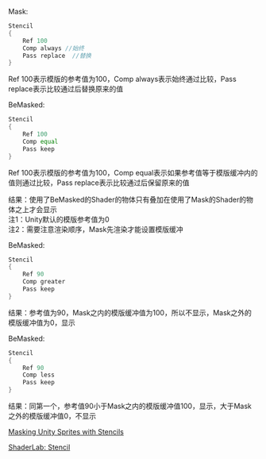 
Mask:
```glsl
Stencil
{
    Ref 100
    Comp always //始终
    Pass replace  //替换
}
```
Ref 100表示模版的参考值为100，Comp always表示始终通过比较，Pass replace表示比较通过后替换原来的值

BeMasked:
```glsl
Stencil
{
    Ref 100
    Comp equal
    Pass keep
}
```
Ref 100表示模版的参考值为100，Comp equal表示如果参考值等于模版缓冲内的值则通过比较，Pass replace表示比较通过后保留原来的值

结果：使用了BeMasked的Shader的物体只有叠加在使用了Mask的Shader的物体之上才会显示  
注1：Unity默认的模版参考值为0  
注2：需要注意渲染顺序，Mask先渲染才能设置模版缓冲

BeMasked:
```glsl
Stencil
{
    Ref 90
    Comp greater
    Pass keep
}
```
结果：参考值为90，Mask之内的模版缓冲值为100，所以不显示，Mask之外的模版缓冲值为0，显示

BeMasked:
```glsl
Stencil
{
    Ref 90
    Comp less
    Pass keep
}
```
结果：同第一个，参考值90小于Mask之内的模版缓冲值100，显示，大于Mask之外的模版缓冲值0，不显示

[Masking Unity Sprites with Stencils](http://vinaybourai.com/blog/masking-unity-sprites-with-stencils/)

[ShaderLab: Stencil](https://docs.unity3d.com/Manual/SL-Stencil.html)